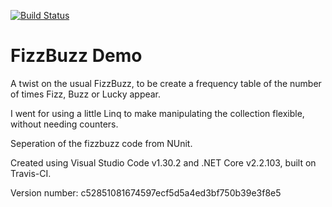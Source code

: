 [![Build Status](https://travis-ci.com/chidgey/c-sharp-fizzbuzz.svg?branch=master)](https://travis-ci.com/chidgey/c-sharp-fizzbuzz)

# FizzBuzz Demo

A twist on the usual FizzBuzz, to be create a frequency table of the number of times Fizz, Buzz or Lucky appear.

I went for using a little Linq to make manipulating the collection flexible, without needing counters.

Seperation of the fizzbuzz code from NUnit.

Created using Visual Studio Code v1.30.2 and .NET Core v2.2.103, built on Travis-CI.

Version number: c52851081674597ecf5d5a4ed3bf750b39e3f8e5